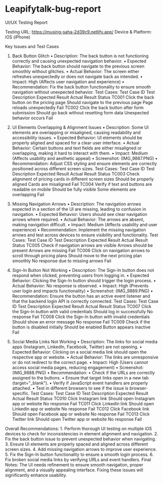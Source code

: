 # Leapifytalk-bug-report

UI/UX Testing Report

Testing URL: https://musing-saha-2d39c9.netlify.app/
Device & Platform: iOS (iPhone)

Key Issues and Test Cases
1. Back Button Glitch
	•	Description: The back button is not functioning correctly and causing unexpected navigation behavior.
	•	Expected Behavior: The back button should navigate to the previous screen smoothly without glitches.
	•	Actual Behavior: The screen either refreshes unexpectedly or does not navigate back as intended.
	•	Impact: High (Affects user navigation and experience)
	•	Recommendation: Fix the back button functionality to ensure smooth navigation without unexpected behavior.
Test Cases:
Test Case ID
Test Description
Expected Result
Actual Result
Status
TC001
Click the back button on the pricing page
Should navigate to the previous page
Page reloads unexpectedly
Fail
TC002
Click the back button after form submission
Should go back without resetting form data
Unexpected behavior occurs
Fail


2. UI Elements Overlapping & Alignment Issues
	•	Description: Some UI elements are overlapping or misaligned, causing readability and accessibility issues.
	•	Expected Behavior: UI elements should be properly aligned and spaced for a clear user interface.
	•	Actual Behavior: Certain buttons and text fields are either misaligned or overlapping, making it hard to interact with them.
	•	Impact: Medium (Affects usability and aesthetic appeal)
	•	Screenshot: (IMG_9887.PNG)
	•	Recommendation: Adjust CSS styling and ensure elements are correctly positioned across different screen sizes.
Test Cases:
Test Case ID
Test Description
Expected Result
Actual Result
Status
TC003
Check alignment of pricing cards in different screen sizes
Should be properly aligned
Cards are misaligned
Fail
TC004
Verify if text and buttons are readable on mobile
Should be fully visible
Some elements are overlapping
Fail


3. Missing Navigation Arrows
	•	Description: The navigation arrows expected in a section of the UI are missing, leading to confusion in navigation.
	•	Expected Behavior: Users should see clear navigation arrows where required.
	•	Actual Behavior: The arrows are absent, making navigation difficult.
	•	Impact: Medium (Affects usability and user experience)
	•	Recommendation: Implement the missing navigation arrows and test across devices to ensure visibility and functionality.
Test Cases:
Test Case ID
Test Description
Expected Result
Actual Result
Status
TC005
Check if navigation arrows are visible
Arrows should be present
Arrows are missing
Fail
TC006
Click on navigation arrows to scroll through pricing plans
Should move to the next pricing plan smoothly
No response due to missing arrows
Fail


4. Sign-In Button Not Working
	•	Description: The Sign-In button does not respond when clicked, preventing users from logging in.
	•	Expected Behavior: Clicking the Sign-In button should trigger the login process.
	•	Actual Behavior: No response is observed.
	•	Impact: High (Prevents user login and impacts functionality)
	•	Screenshot: (IMG_9889.PNG)
	•	Recommendation: Ensure the button has an active event listener and that the backend login API is correctly connected.
Test Cases:
Test Case ID
Test Description
Expected Result
Actual Result
Status
TC007
Click the Sign-In button with valid credentials
Should log in successfully
No response
Fail
TC008
Click the Sign-In button with invalid credentials
Should show an error message
No response
Fail
TC009
Check if the button is disabled initially
Should be enabled
Button appears inactive
Fail


5. Social Media Links Not Working
	•	Description: The links for social media apps (Instagram, LinkedIn, Facebook, Twitter) are not opening.
	•	Expected Behavior: Clicking on a social media link should open the respective app or website.
	•	Actual Behavior: The links are unresponsive or do not redirect to the correct page.
	•	Impact: High (Users cannot access social media pages, reducing engagement)
	•	Screenshot: (IMG_9888.PNG)
	•	Recommendation:
	•	Check if the URLs are correctly assigned to the buttons.
	•	Ensure that target links open in a new tab (target="_blank").
	•	Verify if JavaScript event handlers are properly attached.
	•	Test in different browsers to see if the issue is browser-specific.
Test Cases:
Test Case ID
Test Description
Expected Result
Actual Result
Status
TC010
Click Instagram link
Should open Instagram app or website
No response
Fail
TC011
Click LinkedIn link
Should open LinkedIn app or website
No response
Fail
TC012
Click Facebook link
Should open Facebook app or website
No response
Fail
TC013
Click Twitter link
Should open Twitter app or website
No response
Fail


Overall Recommendations:
	1.	Perform thorough UI testing on multiple iOS devices to check for inconsistencies in element alignment and navigation.
	2.	Fix the back button issue to prevent unexpected behavior when navigating.
	3.	Ensure UI elements are properly spaced and aligned across different screen sizes.
	4.	Add missing navigation arrows to improve user experience.
	5.	Fix the Sign-In button functionality to ensure a smooth login process.
	6.	Fix broken social media links by verifying URLs and event handlers.
Final Notes: The UI needs refinement to ensure smooth navigation, proper alignment, and a visually appealing interface. Fixing these issues will significantly enhance usability.

